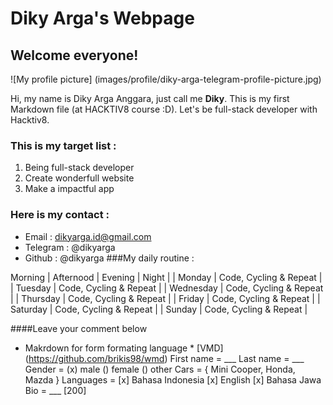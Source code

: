 # Diky Arga's Webpage
## Welcome everyone!
![My profile picture] (images/profile/diky-arga-telegram-profile-picture.jpg)

Hi, my name is Diky Arga Anggara, just call me **Diky**. This is my first Markdown file (at HACKTIV8 course :D). Let's be full-stack developer with Hacktiv8.
### This is my target list :
  1. Being full-stack developer
  2. Create wonderfull website
  3. Make a impactful app
### Here is my contact :
  * Email : dikyarga.id@gmail.com
  * Telegram : @dikyarga
  * Github : @dikyarga
###My daily routine :

Morning | Afternood | Evening | Night |
| Monday | Code, Cycling & Repeat |
| Tuesday | Code, Cycling & Repeat |
| Wednesday | Code, Cycling & Repeat |
| Thursday | Code, Cycling & Repeat |
| Friday | Code, Cycling & Repeat |
| Saturday | Code, Cycling & Repeat |
| Sunday | Code, Cycling & Repeat |

####Leave your comment below</h4>
* Makrdown for form formating language * [VMD] (https://github.com/brikis98/wmd)
First name = ___
Last name = ___
Gender = (x) male () female () other
Cars = { Mini Cooper, Honda, Mazda }
Languages = [x] Bahasa Indonesia [x] English [x] Bahasa Jawa
Bio = ___ [200]
